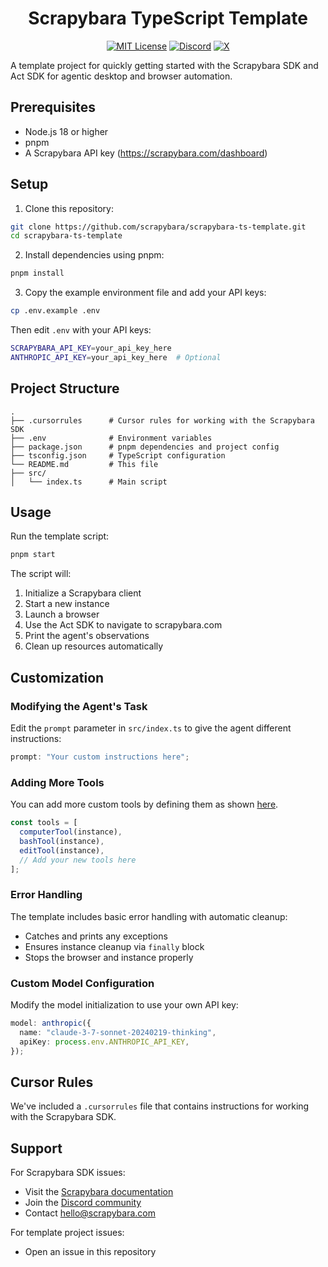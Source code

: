 <div id="toc" align="center">
  <ul style="list-style: none">
    <summary>
      <h1>Scrapybara TypeScript Template</h1>
    </summary>
  </ul>
</div>

<p align="center">
  <a href="https://github.com/scrapybara/scrapybara-playground/blob/main/license"><img alt="MIT License" src="https://img.shields.io/badge/license-MIT-blue" /></a>
  <a href="https://discord.gg/s4bPUVFXqA"><img alt="Discord" src="https://img.shields.io/badge/Discord-Join%20the%20community-6D1CCF.svg?logo=discord" /></a>
  <a href="https://x.com/scrapybara"><img alt="X" src="https://img.shields.io/badge/Twitter-Follow%20us-6D1CCF.svg?logo=X" /></a>
</p>

A template project for quickly getting started with the Scrapybara SDK and Act SDK for agentic desktop and browser automation.

## Prerequisites

- Node.js 18 or higher
- pnpm
- A Scrapybara API key (https://scrapybara.com/dashboard)

## Setup

1. Clone this repository:

```bash
git clone https://github.com/scrapybara/scrapybara-ts-template.git
cd scrapybara-ts-template
```

2. Install dependencies using pnpm:

```bash
pnpm install
```

3. Copy the example environment file and add your API keys:

```bash
cp .env.example .env
```

Then edit `.env` with your API keys:

```bash
SCRAPYBARA_API_KEY=your_api_key_here
ANTHROPIC_API_KEY=your_api_key_here  # Optional
```

## Project Structure

```
.
├── .cursorrules      # Cursor rules for working with the Scrapybara SDK
├── .env              # Environment variables
├── package.json      # pnpm dependencies and project config
├── tsconfig.json     # TypeScript configuration
└── README.md         # This file
├── src/
│   └── index.ts      # Main script
```

## Usage

Run the template script:

```bash
pnpm start
```

The script will:

1. Initialize a Scrapybara client
2. Start a new instance
3. Launch a browser
4. Use the Act SDK to navigate to scrapybara.com
5. Print the agent's observations
6. Clean up resources automatically

## Customization

### Modifying the Agent's Task

Edit the `prompt` parameter in `src/index.ts` to give the agent different instructions:

```typescript
prompt: "Your custom instructions here";
```

### Adding More Tools

You can add more custom tools by defining them as shown [here](https://docs.scrapybara.com/tools#define-custom-tools).

```typescript
const tools = [
  computerTool(instance),
  bashTool(instance),
  editTool(instance),
  // Add your new tools here
];
```

### Error Handling

The template includes basic error handling with automatic cleanup:

- Catches and prints any exceptions
- Ensures instance cleanup via `finally` block
- Stops the browser and instance properly

### Custom Model Configuration

Modify the model initialization to use your own API key:

```typescript
model: anthropic({
  name: "claude-3-7-sonnet-20240219-thinking",
  apiKey: process.env.ANTHROPIC_API_KEY,
});
```

## Cursor Rules

We've included a `.cursorrules` file that contains instructions for working with the Scrapybara SDK.

## Support

For Scrapybara SDK issues:

- Visit the [Scrapybara documentation](https://docs.scrapybara.com)
- Join the [Discord community](https://discord.gg/s4bPUVFXqA)
- Contact hello@scrapybara.com

For template project issues:

- Open an issue in this repository
